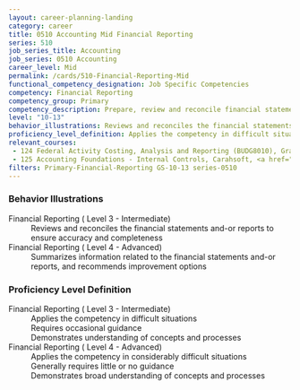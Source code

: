 ```yaml
---
layout: career-planning-landing
category: career
title: 0510 Accounting Mid Financial Reporting
series: 510
job_series_title: Accounting
job_series: 0510 Accounting
career_level: Mid
permalink: /cards/510-Financial-Reporting-Mid
functional_competency_designation: Job Specific Competencies
competency: Financial Reporting
competency_group: Primary
competency_description: Prepare, review and reconcile financial statements and financial reports to meet reporting requirements and to support management decisions
level: "10-13"
behavior_illustrations: Reviews and reconciles the financial statements and-or reports to ensure accuracy and completeness ? Summarizes information related to the financial statements and-or reports, and recommends improvement options
proficiency_level_definition: Applies the competency in difficult situations ? Requires occasional guidance ? Demonstrates understanding of concepts and processes ? Applies the competency in considerably difficult situations ? Generally requires little or no guidance ? Demonstrates broad understanding of concepts and processes
relevant_courses: 
 - 124 Federal Activity Costing, Analysis and Reporting (BUDG8010), Graduate School USA, <a href="https://www.graduateschool.edu/solr-search/content?keys=BUDG8010">https://www.graduateschool.edu/solr-search/content?keys=BUDG8010</a>
 - 125 Accounting Foundations - Internal Controls, Carahsoft, <a href="https://www.linkedin.com/learning/accounting-foundations-internal-controls">https://www.linkedin.com/learning/accounting-foundations-internal-controls</a>
filters: Primary-Financial-Reporting GS-10-13 series-0510
---
```


<div class="desktop:grid-col-6 margin-y-205">
  <div class="border-top-05 bg-white padding-2 shadow-5 height-full members-hover border-1px border-gray-30 border-top-orange radius-lg">
    <h3>Behavior Illustrations</h3>
    <dl class="text-base"><dt>Financial Reporting ( Level 3 - Intermediate)</dt><dd>Reviews and reconciles the financial statements and-or reports to ensure accuracy and completeness</dd><dt>Financial Reporting ( Level 4 - Advanced)</dt><dd>Summarizes information related to the financial statements and-or reports, and recommends improvement options</dd></dl>
  </div>
</div>
<div class="desktop:grid-col-6 margin-y-205">
  <div class="border-top-05 bg-white padding-2 shadow-5 height-full members-hover border-1px border-gray-30 border-top-orange radius-lg">
    <h3>Proficiency Level Definition</h3>
    <dl class="text-base"><dt>Financial Reporting ( Level 3 - Intermediate)</dt><dd>Applies the competency in difficult situations </dd><dd> Requires occasional guidance </dd><dd> Demonstrates understanding of concepts and processes</dd><dt>Financial Reporting ( Level 4 - Advanced)</dt><dd>Applies the competency in considerably difficult situations </dd><dd> Generally requires little or no guidance </dd><dd> Demonstrates broad understanding of concepts and processes</dd></dl>
  </div>
</div>